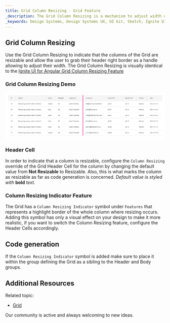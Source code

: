```yaml
---
title: Grid Column Resizing - Grid Feature
_description: The Grid Column Resizing is a mechanism to adjust width of the columns of the Grid.
_keywords: Design Systems, Design Systems UX, UI kit, Sketch, Ignite UI for Angular, Sketch to Angular, Sketch to Angular, Angular, Angular Design System, Export code from Sketch, Design Kits for Angular, Sketch HTML, Sketch to HTML, Sketch UI kits
---
```


## Grid Column Resizing

Use the Grid Column Resizing to indicate that the columns of the Grid are resizable and allow the user to grab their header right border as a handle allowing to adjust their width. The Grid Column Resizing is visually identical to the [Ignite UI for Angular Grid Column Resizing Feature](https://jp.infragistics.com/products/ignite-ui-angular/angular/components/grid/column_resizing.html)

### Grid Column Resizing Demo

<img class="responsive-img" src="../images/grid_column_resizing_demo.png" srcset="../images/grid_column_resizing_demo@2x.png 2x" />

### Header Cell

In order to indicate that a column is resizable, configure the `Column Resizing` override of the Grid Header Cell for the column by changing the default value from **Not Resizable** to Resizable. Also, this is what marks the column as resizable as far as code generation is concerned.
_Default value is styled with_ **bold** _text._

### Column Resizing Indicator Feature

The Grid has a `Column Resizing Indicator` symbol under `Features` that represents a highlight border of the whole column where resizing occurs. Adding this symbol has only a visual effect on your design to make it more realistic, if you want to switch the Column Resizing feature, configure the Header Cells accordingly.

## Code generation

If the `Column Resizing Indicator` symbol is added make sure to place it within the group defining the Grid as a sibling to the Header and Body groups.

## Additional Resources

Related topic:

- [Grid](grid.md)
  <div class="divider--half"></div>

Our community is active and always welcoming to new ideas.
